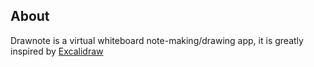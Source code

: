## About 
Drawnote is a virtual whiteboard note-making/drawing app, it is greatly inspired by [Excalidraw](https://github.com/excalidraw/excalidraw)
